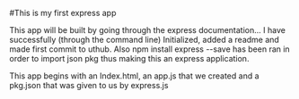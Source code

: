 #This is my first express app

This app will be built by going through the express documentation...
I have successfully (through the command line) Initialized, added a readme and made first commit to uthub.
Also npm install express --save has been ran in order to import json pkg thus making this an express application.

This app begins with an Index.html, an app.js that we created and a pkg.json that was given to us by express.js